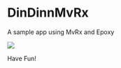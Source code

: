 # DinDinnMvRx

A sample app using MvRx and Epoxy

![](`https://cdn.dribbble.com/users/3537484/screenshots/6571883/v2-avi.gif`)

Have Fun!
